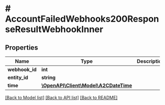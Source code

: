 # # AccountFailedWebhooks200ResponseResultWebhookInner

## Properties

Name | Type | Description | Notes
------------ | ------------- | ------------- | -------------
**webhook_id** | **int** |  | [optional]
**entity_id** | **string** |  | [optional]
**time** | [**\OpenAPI\Client\Model\A2CDateTime**](A2CDateTime.md) |  | [optional]

[[Back to Model list]](../../README.md#models) [[Back to API list]](../../README.md#endpoints) [[Back to README]](../../README.md)
